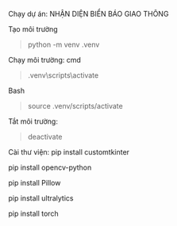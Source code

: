 Chạy dự án:  NHẬN DIỆN BIỂN BÁO GIAO THÔNG

Tạo môi trường
> python -m venv .venv

Chạy môi trường:
cmd
> .venv\scripts\activate

Bash
> source .venv/scripts/activate

Tắt môi trường:
> deactivate

Cài thư viện:
pip install customtkinter

pip install opencv-python

pip install Pillow

pip install ultralytics

pip install torch
